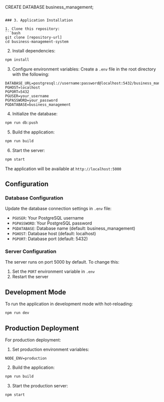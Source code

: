 CREATE DATABASE business_management;
```

### 3. Application Installation

1. Clone this repository:
```bash
git clone [repository-url]
cd business-management-system
```

2. Install dependencies:
```bash
npm install
```

3. Configure environment variables:
   Create a `.env` file in the root directory with the following:
```env
DATABASE_URL=postgresql://username:password@localhost:5432/business_management
PGHOST=localhost
PGPORT=5432
PGUSER=your_username
PGPASSWORD=your_password
PGDATABASE=business_management
```

4. Initialize the database:
```bash
npm run db:push
```

5. Build the application:
```bash
npm run build
```

6. Start the server:
```bash
npm start
```

The application will be available at `http://localhost:5000`

## Configuration

### Database Configuration

Update the database connection settings in `.env` file:
- `PGUSER`: Your PostgreSQL username
- `PGPASSWORD`: Your PostgreSQL password
- `PGDATABASE`: Database name (default: business_management)
- `PGHOST`: Database host (default: localhost)
- `PGPORT`: Database port (default: 5432)

### Server Configuration

The server runs on port 5000 by default. To change this:
1. Set the `PORT` environment variable in `.env`
2. Restart the server

## Development Mode

To run the application in development mode with hot-reloading:

```bash
npm run dev
```

## Production Deployment

For production deployment:

1. Set production environment variables:
```env
NODE_ENV=production
```

2. Build the application:
```bash
npm run build
```

3. Start the production server:
```bash
npm start